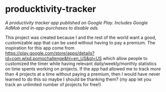 # producktivity-tracker
<i>A productivity tracker app published on Google Play. Includes Google AdMob and in-app-purchases to disable ads.</i>

This project was created because I and the rest of the world want a good, customizable app that can be used without having to pay a premium.
The inspiration for this app come from https://play.google.com/store/apps/details?id=com.wlxd.pomochallenge&hl=en_US&gl=US which allow people to customized the timer while having relevant daily/weekly/monthly statistics on time spents working on projects. If the app had allowed me to track more than 4 projects at a time without paying a premium, then I would have never learned to do this so maybe I should be thanking them? (my app let you track an unlimited number of projects for free!)
